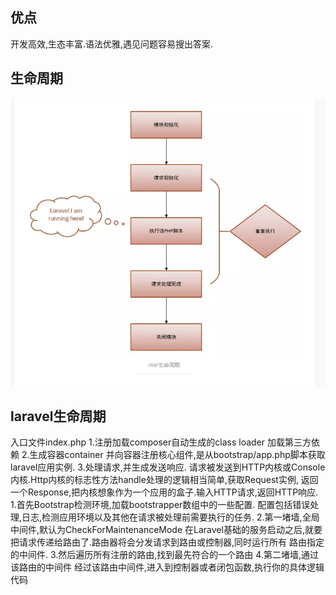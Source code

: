 ## 优点
开发高效,生态丰富.语法优雅,遇见问题容易搜出答案.

## 生命周期
![avatar](php生命周期.png)
## laravel生命周期
入口文件index.php
1.注册加载composer自动生成的class loader
加载第三方依赖
2.生成容器container
并向容器注册核心组件,是从bootstrap/app.php脚本获取laravel应用实例.
3.处理请求,并生成发送响应.
请求被发送到HTTP内核或Console内核.Http内核的标志性方法handle处理的逻辑相当简单,获取Request实例,
返回一个Response,把内核想象作为一个应用的盒子.输入HTTP请求,返回HTTP响应.
   1.首先Bootstrap检测环境,加载bootstrapper数组中的一些配置.
   配置包括错误处理,日志,检测应用环境以及其他在请求被处理前需要执行的任务.
   2.第一堵墙,全局中间件,默认为CheckForMaintenanceMode
   在Laravel基础的服务启动之后,就要把请求传递给路由了.路由器将会分发请求到路由或控制器,同时运行所有
   路由指定的中间件.
   3.然后遍历所有注册的路由,找到最先符合的一个路由
   4.第二堵墙,通过该路由的中间件
    经过该路由中间件,进入到控制器或者闭包函数,执行你的具体逻辑代码
   